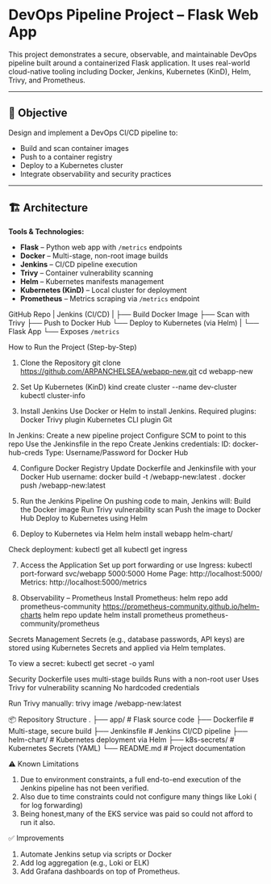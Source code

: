 # DevOps Pipeline Project – Flask Web App

This project demonstrates a secure, observable, and maintainable DevOps pipeline built around a containerized Flask application. It uses real-world cloud-native tooling including Docker, Jenkins, Kubernetes (KinD), Helm, Trivy, and Prometheus.

---

## 📌 Objective

Design and implement a DevOps CI/CD pipeline to:
- Build and scan container images
- Push to a container registry
- Deploy to a Kubernetes cluster
- Integrate observability and security practices

---

## 🏗️ Architecture

**Tools & Technologies:**
- **Flask** – Python web app with `/metrics` endpoints
- **Docker** – Multi-stage, non-root image builds
- **Jenkins** – CI/CD pipeline execution
- **Trivy** – Container vulnerability scanning
- **Helm** – Kubernetes manifests management
- **Kubernetes (KinD)** – Local cluster for deployment
- **Prometheus** – Metrics scraping via `/metrics` endpoint

GitHub Repo
   |
Jenkins (CI/CD)
   |
   ├── Build Docker Image
   ├── Scan with Trivy
   ├── Push to Docker Hub
   └── Deploy to Kubernetes (via Helm)
               |
               └── Flask App
                       └── Exposes `/metrics`



How to Run the Project (Step-by-Step)
1. Clone the Repository
git clone https://github.com/ARPANCHELSEA/webapp-new.git
cd webapp-new

2. Set Up Kubernetes (KinD)
kind create cluster --name dev-cluster
kubectl cluster-info

3. Install Jenkins
Use Docker or Helm to install Jenkins. Required plugins:
Docker
Trivy plugin
Kubernetes CLI plugin
Git

In Jenkins:
Create a new pipeline project
Configure SCM to point to this repo
Use the Jenkinsfile in the repo
Create Jenkins credentials:
ID: docker-hub-creds
Type: Username/Password for Docker Hub

4. Configure Docker Registry
Update Dockerfile and Jenkinsfile with your Docker Hub username:
docker build -t <dockerhub-username>/webapp-new:latest .
docker push <dockerhub-username>/webapp-new:latest

5. Run the Jenkins Pipeline
On pushing code to main, Jenkins will:
Build the Docker image
Run Trivy vulnerability scan
Push the image to Docker Hub
Deploy to Kubernetes using Helm

6. Deploy to Kubernetes via Helm
helm install webapp helm-chart/

Check deployment:
kubectl get all
kubectl get ingress

7. Access the Application
Set up port forwarding or use Ingress:
kubectl port-forward svc/webapp 5000:5000
Home Page: http://localhost:5000/
Metrics: http://localhost:5000/metrics

8. Observability – Prometheus
Install Prometheus:
helm repo add prometheus-community https://prometheus-community.github.io/helm-charts
helm repo update
helm install prometheus prometheus-community/prometheus


Secrets Management
Secrets (e.g., database passwords, API keys) are stored using Kubernetes Secrets and applied via Helm templates.

To view a secret:
kubectl get secret <name> -o yaml

Security
Dockerfile uses multi-stage builds
Runs with a non-root user
Uses Trivy for vulnerability scanning
No hardcoded credentials

Run Trivy manually:
trivy image <dockerhub-username>/webapp-new:latest


📦 Repository Structure
.
├── app/                   # Flask source code
├── Dockerfile             # Multi-stage, secure build
├── Jenkinsfile            # Jenkins CI/CD pipeline
├── helm-chart/            # Kubernetes deployment via Helm
├── k8s-secrets/           # Kubernetes Secrets (YAML)
└── README.md              # Project documentation


⚠️ Known Limitations
1. Due to environment constraints, a full end-to-end execution of the Jenkins pipeline has not been verified.
2. Also due to time constraints could not configure many things like Loki ( for log forwarding)
3. Being honest,many of the EKS service was paid so could not afford to run it also.

✅ Improvements
1. Automate Jenkins setup via scripts or Docker
2. Add log aggregation (e.g., Loki or ELK)
3. Add Grafana dashboards on top of Prometheus.
